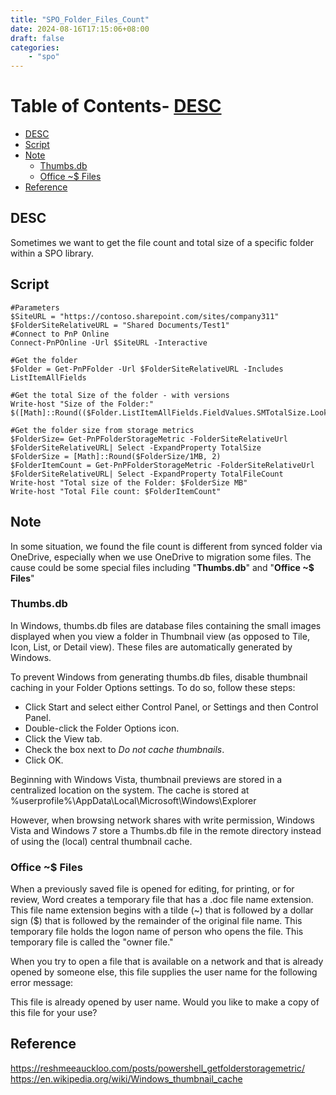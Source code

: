 ```yaml
---
title: "SPO_Folder_Files_Count"
date: 2024-08-16T17:15:06+08:00
draft: false
categories:
    - "spo"
---
```

# Table of Contents- [DESC](#desc)
- [DESC](#desc)
- [Script](#script)
- [Note](#note)
  - [Thumbs.db](#thumbsdb)
  - [Office ~$ Files](#office--files)
- [Reference](#reference)

## DESC
Sometimes we want to get the file count and total size of a specific folder within a SPO library.

## Script
    #Parameters
    $SiteURL = "https://contoso.sharepoint.com/sites/company311"
    $FolderSiteRelativeURL = "Shared Documents/Test1"
    #Connect to PnP Online
    Connect-PnPOnline -Url $SiteURL -Interactive

    #Get the folder
    $Folder = Get-PnPFolder -Url $FolderSiteRelativeURL -Includes ListItemAllFields

    #Get the total Size of the folder - with versions
    Write-host "Size of the Folder:" $([Math]::Round(($Folder.ListItemAllFields.FieldValues.SMTotalSize.LookupId/1KB),2))
    
    #Get the folder size from storage metrics
    $FolderSize= Get-PnPFolderStorageMetric -FolderSiteRelativeUrl $FolderSiteRelativeURL| Select -ExpandProperty TotalSize
    $FolderSize = [Math]::Round($FolderSize/1MB, 2)
    $FolderItemCount = Get-PnPFolderStorageMetric -FolderSiteRelativeUrl $FolderSiteRelativeURL| Select -ExpandProperty TotalFileCount
    Write-host "Total size of the Folder: $FolderSize MB"
    Write-host "Total File count: $FolderItemCount"

## Note
In some situation, we found the file count is different from synced folder via OneDrive, especially when we use OneDrive to migration some files. The cause could be some special files including "**Thumbs.db**" and "**Office ~$ Files**"

### Thumbs.db
In Windows, thumbs.db files are database files containing the small images displayed when you view a folder in Thumbnail view (as opposed to Tile, Icon, List, or Detail view). These files are automatically generated by Windows.

To prevent Windows from generating thumbs.db files, disable thumbnail caching in your Folder Options settings. To do so, follow these steps:

- Click Start and select either Control Panel, or Settings and then Control Panel. 
- Double-click the Folder Options icon.
- Click the View tab.
- Check the box next to *Do not cache thumbnails*.
- Click OK.

Beginning with Windows Vista, thumbnail previews are stored in a centralized location on the system. The cache is stored at %userprofile%\AppData\Local\Microsoft\Windows\Explorer

However, when browsing network shares with write permission, Windows Vista and Windows 7 store a Thumbs.db file in the remote directory instead of using the (local) central thumbnail cache.

### Office ~$ Files
When a previously saved file is opened for editing, for printing, or for review, Word creates a temporary file that has a .doc file name extension. This file name extension begins with a tilde (~) that is followed by a dollar sign ($) that is followed by the remainder of the original file name. This temporary file holds the logon name of person who opens the file. This temporary file is called the "owner file."

When you try to open a file that is available on a network and that is already opened by someone else, this file supplies the user name for the following error message:

This file is already opened by user name. Would you like to make a copy of this file for your use?
## Reference
https://reshmeeauckloo.com/posts/powershell_getfolderstoragemetric/
https://en.wikipedia.org/wiki/Windows_thumbnail_cache